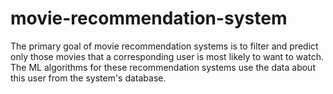 # movie-recommendation-system
The primary goal of movie recommendation systems is to filter and predict only those movies that a corresponding user is most likely to want to watch. The ML algorithms for these recommendation systems use the data about this user from the system's database.
